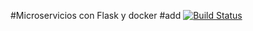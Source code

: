 #Microservicios con Flask y docker
#add
[![Build Status](https://travis-ci.org/abelthf/inkarri-app.svg?branch=master)](https://travis-ci.org/abelthf/inkarri-app)
